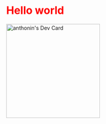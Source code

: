 <h1 style="color: red">Hello world</h1>
<a href="https://app.daily.dev/sterbenn">
  <img src="https://api.daily.dev/devcards/1a30aaa1e44f4c01859008c1293320d3.png?r=qgz" width="250" alt="anthonin's Dev Card"/>
</a>
